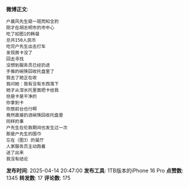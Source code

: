 **微博正文**: 
```
户晨风先生窥一斑而知全豹
刚才在胡志明市的市中心
吃了如图1的韩餐
总共150人民币
吃完户先生出去打车
发现房卡没了
回去寻找
没想到服务员已经扔进
手推的碗筷回收托盘里了
我去了她正在收
我问她：我有没有东西落下
她才从泔水托里面把卡给我
但是卡是干净的
你拿到卡
你放前台也行啊
竟然直接扔进碗筷回收托盘里
同样的事
户先生在伦敦期间也发生过一次
那是户先生的围巾
忘在（图3）的餐厅
人家服务员主动跑着
送了出来
我没有结论
```
**发布时间**: 2025-04-14 20:47:00
**发布工具**: 1TB版本的iPhone 16 Pro
**点赞数**: 1345
**转发数**: 17
**评论数**: 175
